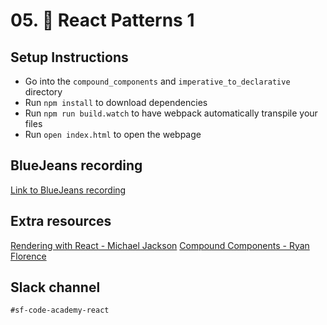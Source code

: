 # 05. 👷 React Patterns 1

## Setup Instructions
  * Go into the `compound_components` and `imperative_to_declarative` directory
  * Run `npm install` to download dependencies
  * Run `npm run build.watch` to have webpack automatically transpile your files
  * Run `open index.html` to open the webpage

## BlueJeans recording
[Link to BlueJeans recording](https://bluejeans.com/s/gacJj/)

## Extra resources
[Rendering with React - Michael Jackson](https://www.youtube.com/watch?v=7S8v8jfLb1Q)
[Compound Components - Ryan Florence](https://www.youtube.com/watch?v=hEGg-3pIHlE)

## Slack channel
`#sf-code-academy-react`
